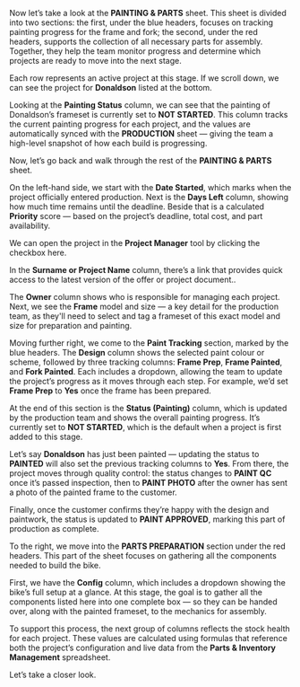 Now let’s take a look at the **PAINTING & PARTS** sheet. This sheet is divided into two sections: the first, under the blue headers, focuses on tracking painting progress for the frame and fork; the second, under the red headers, supports the collection of all necessary parts for assembly. Together, they help the team monitor progress and determine which projects are ready to move into the next stage.

Each row represents an active project at this stage. If we scroll down, we can see the project for **Donaldson** listed at the bottom.

Looking at the **Painting Status** column, we can see that the painting of Donaldson’s frameset is currently set to **NOT STARTED**. This column tracks the current painting progress for each project, and the values are automatically synced with the **PRODUCTION** sheet — giving the team a high-level snapshot of how each build is progressing.

Now, let’s go back and walk through the rest of the **PAINTING & PARTS** sheet.

On the left-hand side, we start with the **Date Started**, which marks when the project officially entered production. Next is the **Days Left** column, showing how much time remains until the deadline. Beside that is a calculated **Priority** score — based on the project’s deadline, total cost, and part availability.

We can open the project in the **Project Manager** tool by clicking the checkbox here.

In the **Surname or Project Name** column, there’s a link that provides quick access to the latest version of the offer or project document..

The **Owner** column shows who is responsible for managing each project. Next, we see the **Frame** model and size — a key detail for the production team, as they'll need to select and tag a frameset of this exact model and size for preparation and painting.

Moving further right, we come to the **Paint Tracking** section, marked by the blue headers. The **Design** column shows the selected paint colour or scheme, followed by three tracking columns: **Frame Prep**, **Frame Painted**, and **Fork Painted**. Each includes a dropdown, allowing the team to update the project’s progress as it moves through each step. For example, we’d set **Frame Prep** to **Yes** once the frame has been prepared.

At the end of this section is the **Status (Painting)** column, which is updated by the production team and shows the overall painting progress. It’s currently set to **NOT STARTED**, which is the default when a project is first added to this stage.

Let’s say **Donaldson** has just been painted — updating the status to **PAINTED** will also set the previous tracking columns to **Yes**. From there, the project moves through quality control: the status changes to **PAINT QC** once it’s passed inspection, then to **PAINT PHOTO** after the owner has sent a photo of the painted frame to the customer.

Finally, once the customer confirms they’re happy with the design and paintwork, the status is updated to **PAINT APPROVED**, marking this part of production as complete.

To the right, we move into the **PARTS PREPARATION** section under the red headers. This part of the sheet focuses on gathering all the components needed to build the bike.

First, we have the **Config** column, which includes a dropdown showing the bike’s full setup at a glance. At this stage, the goal is to gather all the components listed here into one complete box — so they can be handed over, along with the painted frameset, to the mechanics for assembly.

To support this process, the next group of columns reflects the stock health for each project. These values are calculated using formulas that reference both the project’s configuration and live data from the **Parts & Inventory Management** spreadsheet.

Let’s take a closer look.

